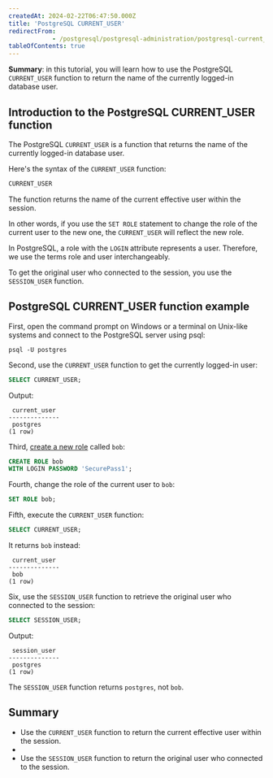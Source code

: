 ```yaml
---
createdAt: 2024-02-22T06:47:50.000Z
title: 'PostgreSQL CURRENT_USER'
redirectFrom: 
            - /postgresql/postgresql-administration/postgresql-current_user
tableOfContents: true
---
```



**Summary**: in this tutorial, you will learn how to use the PostgreSQL `CURRENT_USER` function to return the name of the currently logged-in database user.

## Introduction to the PostgreSQL CURRENT_USER function

The PostgreSQL `CURRENT_USER` is a function that returns the name of the currently logged-in database user.

Here's the syntax of the `CURRENT_USER` function:

```sql
CURRENT_USER
```

The function returns the name of the current effective user within the session.

In other words, if you use the `SET ROLE` statement to change the role of the current user to the new one, the `CURRENT_USER` will reflect the new role.

In PostgreSQL, a role with the `LOGIN` attribute represents a user. Therefore, we use the terms role and user interchangeably.

To get the original user who connected to the session, you use the `SESSION_USER` function.

## PostgreSQL CURRENT_USER function example

First, open the command prompt on Windows or a terminal on Unix-like systems and connect to the PostgreSQL server using psql:

```
psql -U postgres
```

Second, use the `CURRENT_USER` function to get the currently logged-in user:

```sql
SELECT CURRENT_USER;
```

Output:

```
 current_user
--------------
 postgres
(1 row)
```

Third, [create a new role](/postgresql/postgresql-administration/postgresql-roles) called `bob`:

```sql
CREATE ROLE bob
WITH LOGIN PASSWORD 'SecurePass1';
```

Fourth, change the role of the current user to `bob`:

```sql
SET ROLE bob;
```

Fifth, execute the `CURRENT_USER` function:

```sql
SELECT CURRENT_USER;
```

It returns `bob` instead:

```
 current_user
--------------
 bob
(1 row)
```

Six, use the `SESSION_USER` function to retrieve the original user who connected to the session:

```sql
SELECT SESSION_USER;
```

Output:

```
 session_user
--------------
 postgres
(1 row)
```

The `SESSION_USER` function returns `postgres`, not `bob`.

## Summary

- Use the `CURRENT_USER` function to return the current effective user within the session.
-
- Use the `SESSION_USER` function to return the original user who connected to the session.
